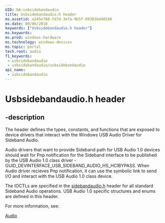 ```yaml
---
UID: NA:usbsidebandaudio
title: Usbsidebandaudio.h header
ms.assetid: a245e760-fd7d-3efa-9b5f-09303bd40240
ms.date: 09/06/2018
keywords: ["Usbsidebandaudio.h header"]
ms.keywords: 
ms.prod: windows-hardware
ms.technology: windows-devices
ms.topic: portal
tech.root: audio
f1_keywords:
 - usbsidebandaudio
 - usbsidebandaudio/usbsidebandaudio
api_name:
 - usbsidebandaudio
---
```


# Usbsidebandaudio.h header


## -description

The header defines the types, constants, and functions that are exposed to device drivers that interact with the Windows USB Audio Driver for Sideband Audio.

Audio drivers that want to provide Sideband path for USB Audio 1.0 devices should wait for Pnp notification for the Sideband interface to be published by the USB Audio 1.0 class driver - GUID_DEVINTERFACE_USB_SIDEBAND_AUDIO_HS_HCIBYPASS.
When Audio driver recieves Pnp notification, it can use the symbolic link to send I/O and interact with the USB Audio 1.0 class device.

The IOCTLs are specified in the [sidebandaudio.h](../sidebandaudio/index.md) header for all standard Sideband Audio operations.
USB Audio 1.0 specific structures and enums are defined in this header.

For more information, see:

[Audio](../_audio/index.md)